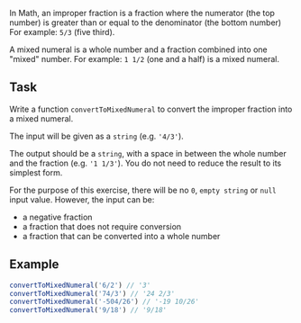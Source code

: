 In Math, an improper fraction is a fraction where the numerator (the top number) is greater than or equal to the denominator (the bottom number) For example: ```5/3``` (five third).

A mixed numeral is a whole number and a fraction combined into one "mixed" number. For example: ```1 1/2``` (one and a half) is a mixed numeral.

## Task

Write a function `convertToMixedNumeral` to convert the improper fraction into a mixed numeral.

The input will be given as a ```string``` (e.g. ```'4/3'```).

The output should be a ```string```, with a space in between the whole number and the fraction (e.g. ```'1 1/3'```).  You do not need to reduce the result to its simplest form.

For the purpose of this exercise, there will be no ```0```, ```empty string``` or ```null``` input value. However, the input can be:

- a negative fraction
- a fraction that does not require conversion
- a fraction that can be converted into a whole number

## Example

```javascript
convertToMixedNumeral('6/2') // '3'
convertToMixedNumeral('74/3') // '24 2/3'
convertToMixedNumeral('-504/26') // '-19 10/26'
convertToMixedNumeral('9/18') // '9/18'
```
